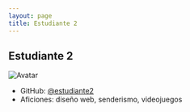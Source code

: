 ```yaml
---
layout: page
title: Estudiante 2
---
```


## Estudiante 2

![Avatar](https://via.placeholder.com/150)

- GitHub: [@estudiante2](https://github.com/estudiante2)
- Aficiones: diseño web, senderismo, videojuegos

